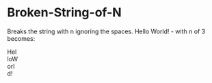 # Broken-String-of-N

Breaks the string with n ignoring the spaces.
Hello World! - with n of 3 becomes:

Hel<br>
loW<br>
orl<br>
d!<br>
